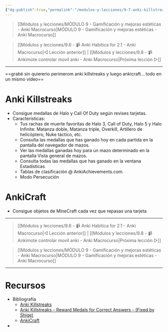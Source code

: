 ```yaml
---
{"dg-publish":true,"permalink":"/modulos-y-lecciones/9-7-anki-killstreaks-y-anki-craft-anki-macrocurso/","noteIcon":""}
---
```



> [[Módulos y lecciones/MÓDULO 9 - Gamificación y mejoras estéticas - Anki Macrocurso\|MÓDULO 9 - Gamificación y mejoras estéticas - Anki Macrocurso]]

> [[Módulos y lecciones/9.6 - 📹 Anki Habitica for 2.1 - Anki Macrocurso\|◁ Lección anterior]] | [[Módulos y lecciones/9.8 - 📹 Ankimote controlar movil anki - Anki Macrocurso\|Próxima lección ▷]]

---

==grabé sin quiererio perimerom anki killstreaks y luego ankicraft... todo en un mismo vídeo==

# Anki Killstreaks
- Consigue medallas de Halo y Call Of Duty según revises tarjetas.
- Características:
	- Tus rachas de muerte favoritas de Halo 3, Call of Duty, Halo 5 y Halo Infinite: Matanza doble, Matanza triple, Overkill, Artillero de helicóptero, Nuke táctico, etc.
	- Consulta las medallas que has ganado hoy en cada partida en la pantalla del navegador de mazos.
	- Ver las medallas ganadas hoy para un mazo determinado en la pantalla Vista general de mazos.
	- Consulta todas las medallas que has ganado en la ventana Estadísticas
	- Tablas de clasificación @ AnkiAchievements.com.
	- Modo Persecución

# AnkiCraft
- Consigue objetos de MineCraft cada vez que repasas una tarjeta


---

> [[Módulos y lecciones/9.6 - 📹 Anki Habitica for 2.1 - Anki Macrocurso\|◁ Lección anterior]] | [[Módulos y lecciones/9.8 - 📹 Ankimote controlar movil anki - Anki Macrocurso\|Próxima lección ▷]]

> [[Módulos y lecciones/MÓDULO 9 - Gamificación y mejoras estéticas - Anki Macrocurso\|MÓDULO 9 - Gamificación y mejoras estéticas - Anki Macrocurso]]

---

# Recursos
- Bibliografía
	- [Anki Killstreaks](https://ankiweb.net/shared/info/579111794)
	- [Anki Killstreaks - Reward Medals for Correct Answers - (Fixed by Shige)](https://ankiweb.net/shared/info/1562475180)
	- [AnkiCraft](https://ankiweb.net/shared/info/368161874)
- 
